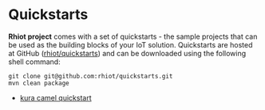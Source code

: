# Quickstarts

**Rhiot project** comes with a set of quickstarts - the sample projects that can be used as the building blocks of your IoT solution. Quickstarts are hosted at GitHub ([rhiot/quickstarts](https://github.com/rhiot/quickstarts)) and can be
downloaded using the following shell command:

    git clone git@github.com:rhiot/quickstarts.git
    mvn clean package 
    
* [kura camel quickstart](/kura_camel_quickstart.html)
